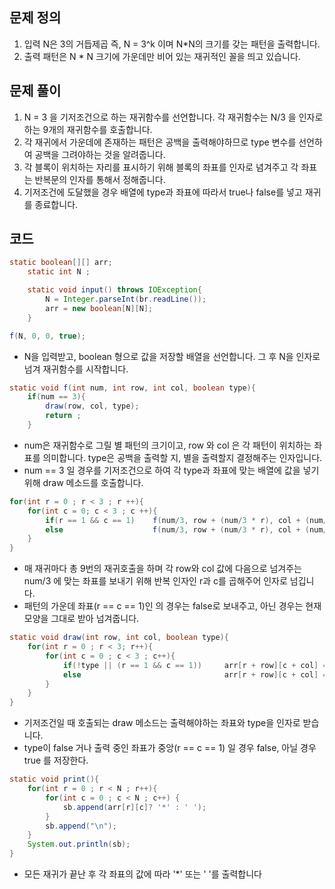 ## 문제 정의

1. 입력 N은 3의 거듭제곱 즉, N = 3^k 이며 N*N의 크기를 갖는 패턴을 출력합니다.
2. 출력 패턴은 N * N 크기에 가운데만 비어 있는 재귀적인 꼴을 띄고 있습니다.

## 문제 풀이

1. N = 3 을 기저조건으로 하는 재귀함수를 선언합니다. 각 재귀함수는 N/3 을 인자로 하는 9개의 재귀함수를 호출합니다.
2. 각 재귀에서 가운데에 존재하는 패턴은 공백을 출력해야하므로 type 변수를 선언하여 공백을 그려야하는 것을 알려줍니다.
3. 각 블록이 위치하는 자리를 표시하기 위해 블록의 좌표를 인자로 념겨주고 각 좌표는 반복문의 인자를 통해서 정해줍니다.
4. 기저조건에 도달했을 경우 배열에 type과 좌표에 따라서 true나 false를 넣고 재귀를 종료합니다.

## 코드

```java
static boolean[][] arr;
    static int N ;

    static void input() throws IOException{
        N = Integer.parseInt(br.readLine());
        arr = new boolean[N][N];
    }

f(N, 0, 0, true);
```

- N을 입력받고, boolean 형으로 값을 저장할 배열을 선언합니다. 그 후 N을 인자로 넘겨 재귀함수를 시작합니다.

```java
static void f(int num, int row, int col, boolean type){
    if(num == 3){
        draw(row, col, type);
        return ;
    }
```

- num은 재귀함수로 그릴 별 패턴의 크기이고, row 와 col 은 각 패턴이 위치하는 좌표를 의미합니다. type은 공백을 출력할 지, 별을 출력할지 결정해주는 인자입니다.
- num == 3 일 경우를 기저조건으로 하여 각 type과 좌표에 맞는 배열에 값을 넣기 위해 draw 메소드를 호출합니다.

```java
for(int r = 0 ; r < 3 ; r ++){
    for(int c = 0; c < 3 ; c ++){
        if(r == 1 && c == 1)    f(num/3, row + (num/3 * r), col + (num/3 * c), false);
        else                    f(num/3, row + (num/3 * r), col + (num/3 * c), type);
    }
}
```

- 매 재귀마다 총 9번의 재귀호출을 하며 각 row와 col 값에 다음으로 넘겨주는 num/3 에 맞는 좌표를 보내기 위해 반복 인자인 r과 c를 곱해주어 인자로 넘깁니다.
- 패턴의 가운데 좌표(r == c == 1)인 의 경우는 false로 보내주고, 아닌 경우는 현재 모양을 그대로 받아 넘겨줍니다.

```java
static void draw(int row, int col, boolean type){
    for(int r = 0 ; r < 3; r++){
        for(int c = 0 ; c < 3 ; c++){
            if(!type || (r == 1 && c == 1))     arr[r + row][c + col] = false;
            else                                arr[r + row][c + col] = true;
        }
    }
}
```

- 기저조건일 때 호출되는 draw 메소드는 출력해야하는 좌표와 type을 인자로 받습니다.
- type이 false 거나 출력 중인 좌표가 중앙(r == c == 1) 일 경우 false, 아닐 경우 true 를 저장한다.

```java
static void print(){
    for(int r = 0 ; r < N ; r++){
        for(int c = 0 ; c < N ; c++) {
            sb.append(arr[r][c]? '*' : ' ');
        }
        sb.append("\n");
    }
    System.out.println(sb);
}
```

- 모든 재귀가 끝난 후 각 좌표의 값에 따라 '*' 또는 ' '를 출력합니다